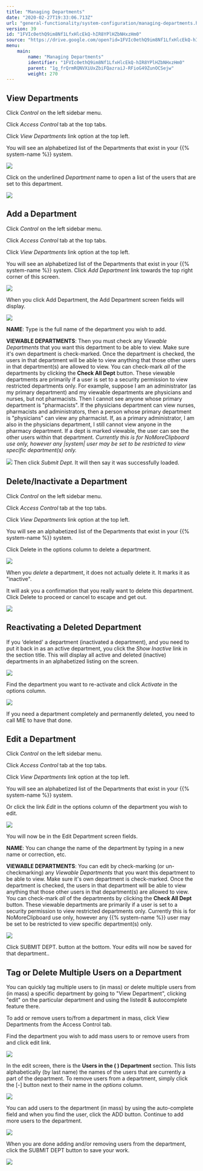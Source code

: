 ```yaml
---
title: "Managing Departments"
date: "2020-02-27T19:33:06.713Z"
url: "general-functionality/system-configuration/managing-departments.html"
version: 39
id: "1FVIc0ethQ9im8Nf1LfxHlcEkQ-hIR8YPlHZbNHxzHm0"
source: "https://drive.google.com/open?id=1FVIc0ethQ9im8Nf1LfxHlcEkQ-hIR8YPlHZbNHxzHm0"
menu:
    main:
        name: "Managing Departments"
        identifier: "1FVIc0ethQ9im8Nf1LfxHlcEkQ-hIR8YPlHZbNHxzHm0"
        parent: "1g_frQrmRQNVXiUxZbiFQazraiJ-RFioG49ZunOCSejw"
        weight: 270
---
```

## View Departments

Click *Control* on the left sidebar menu.

Click *Access Control* tab at the top tabs.

Click *View Departments* link option at the top left.

You will see an alphabetized list of the Departments that exist in your {{% system-name %}} system.

![](managing-departments.images/image1.png)

Click on the underlined *Department* name to open a list of the users that are set to this department.

![](managing-departments.images/image2.png)

## Add a Department

Click *Control* on the left sidebar menu.

Click *Access Control* tab at the top tabs.

Click *View Departments* link option at the top left.

You will see an alphabetized list of the Departments that exist in your {{% system-name %}} system. Click *Add Department* link towards the top right corner of this screen.

![](managing-departments.images/image3.png)

When you click Add Department, the Add Department screen fields will display.

![](managing-departments.images/image4.png)

**NAME**: Type is the full name of the department you wish to add.

**VIEWABLE DEPARTMENTS**: Then you must check any *Viewable Departments* that you want this department to be able to view. Make sure it's own department is check-marked. Once the department is checked, the users in that department will be able to view anything that those other users in that department(s) are allowed to view. You can check-mark *all* of the departments by clicking the **Check All Dept** button. These viewable departments are primarily if a user is set to a security permission to view restricted departments only. For example, suppose I am an administrator (as my primary department) and my viewable departments are physicians and nurses, but not pharmacists. Then I cannot see anyone whose primary department is "pharmacists". If the physicians department can view nurses, pharmacists and administrators, then a person whose primary department is "physicians" can view any pharmacist. If, as a primary administrator, I am also in the physicians department, I still cannot view anyone in the pharmacy department. If a dept is marked viewable, the user can see the other users within that department. *Currently this is for NoMoreClipboard use only, however any |system| user may be set to be restricted to view specific department(s) only.*

![](managing-departments.images/image5.png)
Then click *Submit Dept.* It will then say it was successfully loaded.

## Delete/Inactivate a Department

Click *Control* on the left sidebar menu.

Click *Access Control* tab at the top tabs.

Click *View Departments* link option at the top left.

You will see an alphabetized list of the Departments that exist in your {{% system-name %}} system.

Click Delete in the options column to delete a department.

![](managing-departments.images/image6.png)

When you *delete* a department, it does not actually delete it. It marks it as "inactive".

It will ask you a confirmation that you really want to delete this department. Click Delete to proceed or cancel to escape and get out.

![](managing-departments.images/image7.png)

## Reactivating a Deleted Department

If you ‘deleted' a department (inactivated a department), and you need to put it back in as an active department, you click the *Show Inactive* link in the section title. This will display all active and deleted (inactive) departments in an alphabetized listing on the screen.

![](managing-departments.images/image8.png)

Find the department you want to re-activate and click *Activate* in the options column.

![](managing-departments.images/image9.png)

If you need a department completely and permanently deleted, you need to call MIE to have that done.

## Edit a Department

Click *Control* on the left sidebar menu.

Click *Access Control* tab at the top tabs.

Click *View Departments* link option at the top left.

You will see an alphabetized list of the Departments that exist in your {{% system-name %}} system.

Or click the link *Edit* in the options column of the department you wish to edit.

![](managing-departments.images/image10.png)

You will now be in the Edit Department screen fields.

**NAME**: You can change the name of the department by typing in a new name or correction, etc.

**VIEWABLE DEPARTMENTS**: You can edit by check-marking (or un-checkmarking) any *Viewable Departments* that you want this department to be able to view. Make sure it's own department is check-marked. Once the department is checked, the users in that department will be able to view anything that those other users in that department(s) are allowed to view. You can check-mark *all* of the departments by clicking the **Check All Dept** button. These viewable departments are primarily if a user is set to a security permission to view restricted departments only. Currently this is for NoMoreClipboard use only, however any {{% system-name %}} user may be set to be restricted to view specific department(s) only.

![](managing-departments.images/image11.png)

Click SUBMIT DEPT. button at the bottom. Your edits will now be saved for that department..

## Tag or Delete Multiple Users on a Department

You can quickly tag multiple users to (in mass) or delete multiple users from (in mass) a specific department by going to "View Department", clicking "edit" on the particular department and using the listedit & autocomplete feature there.

To add or remove users to/from a department in mass, click View Departments from the Access Control tab.

Find the department you wish to add mass users to or remove users from and click edit link.

![](https://lh3.googleusercontent.com/2gF2uqRP2Y58-54fWM4zwqElnIzpOdPz1i2vqg212ob2cDoCLZ-iIcBMxwS1VSXZkpZFxnpC0GL60mXrOlDSPEDitviQeXF8tmTgs4GIxrFS133T-2r-Ken-ONf5B9J5cgh6jKjRJruHqBux7Q)

In the edit screen, there is the **Users in the ( ) Department** section. This lists alphabetically (by last name) the names of the users that are currently a part of the department. To remove users from a department, simply click the [-] button next to their name in the *options* column.

![](https://lh6.googleusercontent.com/nXnCSdLlFjmf9lL0nAr8rY7SjBZAprU5sUesvw8u6Ukaqgd2bTvW7_7eoG3GcTxxVTx0GOT-P0dcKK2J7HYQCxZQKWTF8Gml6tUbJOll187f9U4JTRRRr8K8QDXMinjLq3-sdQu5mDLw2lt7OQ)

You can add users to the department (in mass) by using the auto-complete field and when you find the user, click the ADD button. Continue to add more users to the department.

![](https://lh6.googleusercontent.com/iVEtgl1yN7-m5y8sB-um8LFVd2tzryw48FPv4S6bzd3315kg8o2fu_1o-cVgCpfSAgEV6-VKFyfci1Dchi-sVixE-VnStk4eXwyPXJdzduRnY8AS_7rvnfBJ7QUhEAqRMlGaIeKpJbiNVfneqg)

When you are done adding and/or removing users from the department, click the SUBMIT DEPT button to save your work.

![](https://lh5.googleusercontent.com/1NzuOeaRwG2d0SFINrU7xnFWP9ACu0TW39jdZb6Ekqo8mq9xaeypz3anc-aNJryBEg1zlkUukTmapbm0SO1hqGwFTp4CUQRpL7ClWkZW7Esx_U8z_UJ8r3gQDuTyPAPlZi5C9CzQYOExkMpZtQ)

